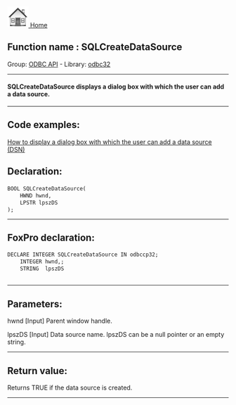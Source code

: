 [<img src="../../images/home.png"> Home ](https://github.com/VFPX/Win32API)  

## Function name : SQLCreateDataSource
Group: [ODBC API](../../functions_group.md#ODBC_API)  -  Library: [odbc32](../../libraries.md#odbc32)  
***  


#### SQLCreateDataSource displays a dialog box with which the user can add a data source.
***  


## Code examples:
[How to display a dialog box with which the user can add a data source (DSN)](../../samples/sample_380.md)  

## Declaration:
```foxpro  
BOOL SQLCreateDataSource(
	HWND hwnd,
	LPSTR lpszDS
);  
```  
***  


## FoxPro declaration:
```foxpro  
DECLARE INTEGER SQLCreateDataSource IN odbccp32;
	INTEGER hwnd,;
	STRING  lpszDS
  
```  
***  


## Parameters:
hwnd 
[Input]
Parent window handle. 

lpszDS 
[Input]
Data source name. lpszDS can be a null pointer or an empty string.   
***  


## Return value:
Returns TRUE if the data source is created.  
***  


